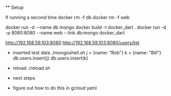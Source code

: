 ** Setup

If running a second time
docker rm -f db
docker rm -f web

docker run -d --name db mongo
docker build -t docker_dart .
docker run -d -p 8080:8080 --name web --link db:mongo docker_dart

http://192.168.59.103:8080
http://192.168.59.103:8080/users/list

* inserted test data
./mongoshell.sh
j = {name: "Rob"}
k = {name: "Bill"}
db.users.insert(j)
db.users.insert(k)

* reload
./reload.sh


* next steps
- figure out how to do this in gcloud yaml

